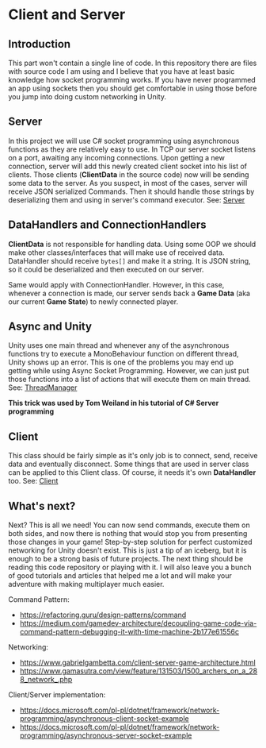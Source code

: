 # Client and Server

## Introduction
This part won't contain a single line of code. In this repository there are files with source code I am using and I believe that you have at least basic knowledge how socket programming works. If you have never programmed an app using sockets then you should get comfortable in using those before you jump into doing custom networking in Unity. 

## Server
In this project we will use C# socket programming using asynchronous functions as they are relatively easy to use. In TCP our server socket listens on a port, awaiting any incoming connections. Upon getting a new connection, server will add this newly created client socket into his list of clients. Those clients (**ClientData** in the source code) now will be sending some data to the server. As you suspect, in most of the cases, server will receive JSON serialized Commands. Then it should handle those strings by deserializing them and using in server's command executor. See: [Server](/MultiplayerArchitectureUnity/Assets/Scripts/Networking/Server.cs)

## DataHandlers and ConnectionHandlers
**ClientData** is not responsible for handling data. Using some OOP we should make other classes/interfaces that will make use of received data. DataHandler should receive ```bytes[]``` and make it a string. It is JSON string, so it could be deserialized and then executed on our server.

Same would apply with ConnectionHandler. However, in this case, whenever a connection is made, our server sends back a **Game Data** (aka our current **Game State**) to newly connected player.

## Async and Unity

Unity uses one main thread and whenever any of the asynchronous functions try to execute a MonoBehaviour function on different thread, Unity shows up an error. This is one of the problems you may end up getting while using Async Socket Programming. However, we can just put those functions into a list of actions that will execute them on main thread. See: [ThreadManager](/MultiplayerArchitectureUnity/Assets/Scripts/Clientside/ThreadManager.cs)

**This trick was used by Tom Weiland in his tutorial of C# Server programming**

## Client
This class should be fairly simple as it's only job is to connect, send, receive data and eventually disconnect. Some things that are used in server class can be applied to this Client class. Of course, it needs it's own **DataHandler** too.
See: [Client](/MultiplayerArchitectureUnity/Assets/Scripts/Networking/Client.cs)

## What's next?
Next? This is all we need! You can now send commands, execute them on both sides, and now there is nothing that would stop you from presenting those changes in your game! Step-by-step solution for perfect customized networking for Unity doesn't exist. This is just a tip of an iceberg, but it is enough to be a strong basis of future projects. The next thing should be reading this code repository or playing with it. I will also leave you a bunch of good tutorials and articles that helped me a lot and will make your adventure with making multiplayer much easier.


Command Pattern:
- https://refactoring.guru/design-patterns/command
- https://medium.com/gamedev-architecture/decoupling-game-code-via-command-pattern-debugging-it-with-time-machine-2b177e61556c

Networking:
- https://www.gabrielgambetta.com/client-server-game-architecture.html
- https://www.gamasutra.com/view/feature/131503/1500_archers_on_a_288_network_.php

Client/Server implementation:
- https://docs.microsoft.com/pl-pl/dotnet/framework/network-programming/asynchronous-client-socket-example
- https://docs.microsoft.com/pl-pl/dotnet/framework/network-programming/asynchronous-server-socket-example
